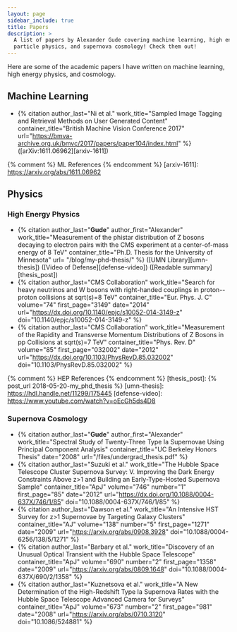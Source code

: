 ```yaml
---
layout: page
sidebar_include: true
title: Papers
description: >
  A list of papers by Alexander Gude covering machine learning, high energy
  particle physics, and supernova cosmology! Check them out!
---
```


Here are some of the academic papers I have written on machine learning, high
energy physics, and cosmology.

## Machine Learning

- {% citation
    author_last="Ni et al."
    work_title="Sampled Image Tagging and Retrieval Methods on User Generated Content"
    container_title="British Machine Vision Conference 2017"
    url="https://bmva-archive.org.uk/bmvc/2017/papers/paper104/index.html"
  %} ([arXiv:1611.06962][arxiv-1611])

{% comment %} ML References {% endcomment %}
[arxiv-1611]: https://arxiv.org/abs/1611.06962

## Physics

### High Energy Physics

- {% citation
    author_last="**Gude**"
    author_first="Alexander"
    work_title="Measurement of the phistar distribution of Z bosons decaying to electron pairs with the CMS experiment at a center-of-mass energy of 8 TeV"
    container_title="Ph.D. Thesis for the University of Minnesota"
    url= "/blog/my-phd-thesis/"
  %} ([UMN Library][umn-thesis]) ([Video of Defense][defense-video]) ([Readable summary][thesis_post])
- {% citation
    author_last="CMS Collaboration"
    work_title="Search for heavy neutrinos and W bosons with right-handed couplings in proton--proton collisions at sqrt(s)=8 TeV"
    container_title="Eur. Phys. J. C"
    volume="74"
    first_page="3149"
    date="2014"
    url="https://dx.doi.org/10.1140/epjc/s10052-014-3149-z"
    doi="10.1140/epjc/s10052-014-3149-z"
  %}
- {% citation
    author_last="CMS Collaboration"
    work_title="Measurement of the Rapidity and Transverse Momentum Distributions of Z Bosons in pp Collisions at sqrt(s)=7 TeV"
    container_title="Phys. Rev. D"
    volume="85"
    first_page="032002"
    date="2012"
    url="https://dx.doi.org/10.1103/PhysRevD.85.032002"
    doi="10.1103/PhysRevD.85.032002"
  %}

{% comment %} HEP References {% endcomment %}
[thesis_post]: {% post_url 2018-05-20-my_phd_thesis %}
[umn-thesis]: https://hdl.handle.net/11299/175445
[defense-video]: https://www.youtube.com/watch?v=oEcGh5ds4D8

### Supernova Cosmology

- {% citation
    author_last="**Gude**"
    author_first="Alexander"
    work_title="Spectral Study of Twenty-Three Type Ia Supernovae Using Principal Component Analysis"
    container_title="UC Berkeley Honors Thesis"
    date="2008"
    url="/files/undergrad_thesis.pdf"
  %}
- {% citation
    author_last="Suzuki et al."
    work_title="The Hubble Space Telescope Cluster Supernova Survey: V. Improving the Dark Energy Constraints Above z>1 and Building an Early-Type-Hosted Supernova Sample"
    container_title="ApJ"
    volume="746"
    number="1"
    first_page="85"
    date="2012"
    url="https://dx.doi.org/10.1088/0004-637X/746/1/85"
    doi="10.1088/0004-637X/746/1/85"
  %}
- {% citation
    author_last="Dawson et al."
    work_title="An Intensive HST Survey for z>1 Supernovae by Targeting Galaxy Clusters"
    container_title="AJ"
    volume="138"
    number="5"
    first_page="1271"
    date="2009"
    url="https://arxiv.org/abs/0908.3928"
    doi="10.1088/0004-6256/138/5/1271"
  %}
- {% citation
    author_last="Barbary et al."
    work_title="Discovery of an Unusual Optical Transient with the Hubble Space Telescope"
    container_title="ApJ"
    volume="690"
    number="2"
    first_page="1358"
    date="2009"
    url="https://arxiv.org/abs/0809.1648"
    doi="10.1088/0004-637X/690/2/1358"
  %}
- {% citation
    author_last="Kuznetsova et al."
    work_title="A New Determination of the High-Redshift Type Ia Supernova Rates with the Hubble Space Telescope Advanced Camera for Surveys"
    container_title="ApJ"
    volume="673"
    number="2"
    first_page="981"
    date="2008"
    url="https://arxiv.org/abs/0710.3120"
    doi="10.1086/524881"
  %}
